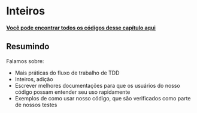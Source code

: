 # Inteiros

**[Você pode encontrar todos os códigos desse capítulo aqui](https://github.com/pmarcelojr/learn-go-with-test/tree/main/primeiros-passos/inteiros)**

## Resumindo

Falamos sobre:

-   Mais práticas do fluxo de trabalho de TDD
-   Inteiros, adição
-   Escrever melhores documentações para que os usuários do nosso código possam entender seu uso rapidamente
-   Exemplos de como usar nosso código, que são verificados como parte de nossos testes